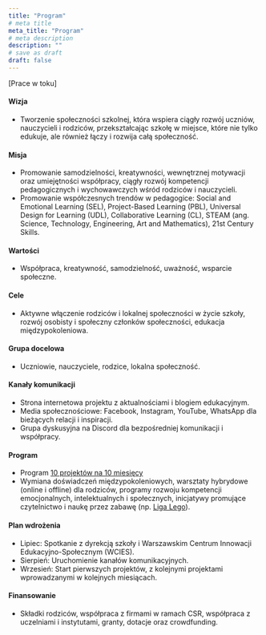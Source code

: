 ```yaml
---
title: "Program"
# meta title
meta_title: "Program"
# meta description
description: ""
# save as draft
draft: false
---
```

[Prace w toku]
#### Wizja
   - Tworzenie społeczności szkolnej, która wspiera ciągły rozwój uczniów, nauczycieli i rodziców, przekształcając szkołę w miejsce, które nie tylko edukuje, ale również łączy i rozwija całą społeczność.

#### Misja
   - Promowanie samodzielności, kreatywności, wewnętrznej motywacji oraz umiejętności współpracy, ciągły rozwój kompetencji pedagogicznych i wychowawczych wśród rodziców i nauczycieli.
   - Promowanie współczesnych trendów w pedagogice: Social and Emotional Learning (SEL), Project-Based Learning (PBL),  Universal Design for Learning (UDL), Collaborative Learning (CL), STEAM (ang. Science, Technology, Engineering, Art and Mathematics), 21st Century Skills.

#### Wartości
   - Współpraca, kreatywność, samodzielność, uważność, wsparcie społeczne.

#### Cele
   - Aktywne włączenie rodziców i lokalnej społeczności w życie szkoły, rozwój osobisty i społeczny członków społeczności, edukacja międzypokoleniowa.

#### Grupa docelowa
   - Uczniowie, nauczyciele, rodzice, lokalna społeczność.

#### Kanały komunikacji
   - Strona internetowa projektu z aktualnościami i blogiem edukacyjnym.
   - Media społecznościowe: Facebook, Instagram, YouTube, WhatsApp dla bieżących relacji i inspiracji.
   - Grupa dyskusyjna na Discord dla bezpośredniej komunikacji i współpracy.

#### Program 
   - Program [10 projektów na 10 miesięcy](/10-10)
   - Wymiana doświadczeń międzypokoleniowych, warsztaty hybrydowe (online i offline) dla rodziców, programy rozwoju kompetencji emocjonalnych, intelektualnych i społecznych, inicjatywy promujące czytelnictwo i naukę przez zabawę (np. [Liga Lego](https://fll.edu.pl/)).

#### Plan wdrożenia
   - Lipiec: Spotkanie z dyrekcją szkoły i Warszawskim Centrum Innowacji Edukacyjno-Społecznym (WCIES).
   - Sierpień: Uruchomienie kanałów komunikacyjnych.
   - Wrzesień: Start pierwszych projektów, z kolejnymi projektami wprowadzanymi w kolejnych miesiącach.
#### Finansowanie
   - Składki rodziców, współpraca z firmami w ramach CSR, współpraca z uczelniami i instytutami, granty, dotacje oraz crowdfunding.
